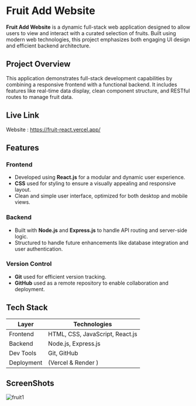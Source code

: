 # Fruit Add Website

**Fruit Add Website** is a dynamic full-stack web application designed to allow users to view and interact with a curated selection of fruits. Built using modern web technologies, this project emphasizes both engaging UI design and efficient backend architecture.

## Project Overview

This application demonstrates full-stack development capabilities by combining a responsive frontend with a functional backend. It includes features like real-time data display, clean component structure, and RESTful routes to manage fruit data.

## Live Link

Website : https://fruit-react.vercel.app/

## Features

### Frontend
- Developed using **React.js** for a modular and dynamic user experience.
- **CSS** used for styling to ensure a visually appealing and responsive layout.
- Clean and simple user interface, optimized for both desktop and mobile views.

### Backend
- Built with **Node.js** and **Express.js** to handle API routing and server-side logic.
- Structured to handle future enhancements like database integration and user authentication.

### Version Control
- **Git** used for efficient version tracking.
- **GitHub** used as a remote repository to enable collaboration and deployment.

## Tech Stack

| Layer      | Technologies                        |
|------------|-------------------------------------|
| Frontend   | HTML, CSS, JavaScript, React.js     |
| Backend    | Node.js, Express.js                 |
| Dev Tools  | Git, GitHub                         |
| Deployment | (Vercel & Render ) |

## ScreenShots

![fruit1](https://github.com/user-attachments/assets/5b69a648-f51e-4fb7-a170-5ecec0af3faa)

